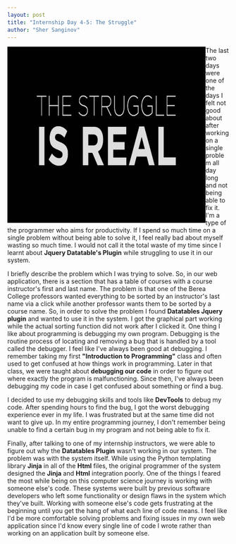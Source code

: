 ```yaml
---
layout: post
title: "Internship Day 4-5: The Struggle"
author: "Sher Sanginov"
---
```



<img class="img-responsive" src="/assets/img/intern4.jpg" alt="Drawing" style="width: 450px; height: 400px; display: block; float:left; ">

The last two days were one of the days I felt not good about after working on a single problem all day long and not being able to fix it. I'm a type of the programmer who aims for productivity. If I spend so much time on a single problem without being able to solve it, I feel really bad about myself wasting so much time. I would not call it the total waste of my time since I learnt about **Jquery Datatable's Plugin** while struggling to use it in our system.  

I briefly describe the problem which I was trying to solve. So, in our web application, there is a section that has a table of courses with a course instructor's first and last name. The problem is that one of the Berea College professors wanted everything to be sorted by an instructor's last name via a click while another professor wants them to be sorted by a course name. So, in order to solve the problem I found **Datatables Jquery plugin** and wanted to use it in the system. I got the graphical part working while the actual sorting function did not work after I clicked it. One thing I like about programming is debugging my own program. Debugging is the routine  process of locating and removing a bug that is handled by a tool called the debugger. I feel like I've always been good at debugging. I remember taking my first **"Introduction to Programming"** class and often used to get confused at how things work in programming. Later in that class, we were taught about **debugging our code** in order to figure out where exactly the program is malfunctioning. Since then, I've always been debugging my code in case I get confused about something or find a bug.

I decided to use my debugging skills and tools like **DevTools** to debug my code. After spending hours to find the bug, I got the worst debugging experience ever in my life. I was frustrated but at the same time did not want to give up. In my entire programming journey, I don't remember being unable to find a certain bug in my program and not being able to fix it.

Finally, after talking to one of my internship instructors, we were able to figure out why the **Datatables Plugin** wasn't working in our system. The problem was with the system itself. While using the Python templating library **Jinja** in all of the **Html** files, the original programmer of the system designed the **Jinja** and **Html** integration poorly. One of the things I feared the most while being on this computer science journey is working with someone else's code. These systems were built by previous software developers who left some functionality or design flaws in the system which they've built. Working with someone else's code gets frustrating at the beginning until you get the hang of what each line of code means. I feel like I'd be more comfortable solving problems and fixing issues in my own web application since I'd know every single line of code I wrote rather than working on an application built by someone else.
